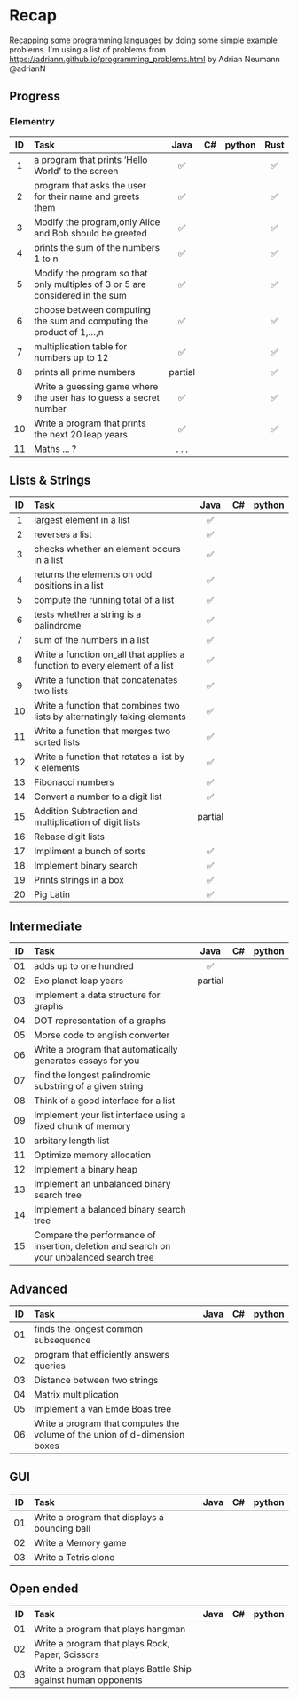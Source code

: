 # Recap
Recapping some programming languages by doing some simple example problems. 
I'm using a list of problems from https://adriann.github.io/programming_problems.html by Adrian Neumann @adrianN

## Progress

### Elementry
**ID**|**Task**|**Java**|**C#**|**python**|**Rust**
:-----:|:-----|:-----:|:-----:|:-----:|:-----:
1| a program that prints ‘Hello World’ to the screen | :white_check_mark: | | | :white_check_mark: 
2| program that asks the user for their name and greets them | :white_check_mark: | | | :white_check_mark: 
3| Modify the program,only Alice and Bob should be greeted | :white_check_mark: | | | :white_check_mark: 
4| prints the sum of the numbers 1 to n | :white_check_mark: | | | :white_check_mark:
5| Modify the program so that only multiples of 3 or 5 are considered in the sum| :white_check_mark: | | | :white_check_mark:
6| choose between computing the sum and computing the product of 1,…,n | :white_check_mark: | | | :white_check_mark:
7| multiplication table for numbers up to 12 | :white_check_mark: | | | :white_check_mark:
8| prints all prime numbers | partial | | | :white_check_mark:
9| Write a guessing game where the user has to guess a secret number | :white_check_mark: | | | :white_check_mark: 
10| Write a program that prints the next 20 leap years | :white_check_mark: | | | :white_check_mark:
11| Maths ... ?| . . . | | |

## Lists & Strings
**ID**|**Task**|**Java**|**C#**|**python**
:-----:|:-----|:-----:|:-----:|:-----:
1| largest element in a list | :white_check_mark: | | 
2| reverses a list | :white_check_mark: | | 
3| checks whether an element occurs in a list | :white_check_mark: | | 
4| returns the elements on odd positions in a list | :white_check_mark: | | 
5| compute the running total of a list | :white_check_mark: | | 
6| tests whether a string is a palindrome | :white_check_mark: | | 
7| sum of the numbers in a list | :white_check_mark: | | 
8| Write a function on_all that applies a function to every element of a list | :white_check_mark: | | 
9| Write a function that concatenates two lists | :white_check_mark: | | 
10| Write a function that combines two lists by alternatingly taking elements | :white_check_mark: | | 
11| Write a function that merges two sorted lists | :white_check_mark: | | 
12| Write a function that rotates a list by k elements | :white_check_mark: | | 
13| Fibonacci numbers | :white_check_mark: | | 
14| Convert a number to a digit list | :white_check_mark: | | 
15| Addition Subtraction and multiplication of digit lists| partial| | 
16| Rebase digit lists| | | 
17| Impliment a bunch of sorts | :white_check_mark: | | 
18| Implement binary search | :white_check_mark: | | 
19| Prints strings in a box | :white_check_mark: | | 
20| Pig Latin | :white_check_mark: | | 

## Intermediate
**ID**|**Task**|**Java**|**C#**|**python**
:-----:|:-----|:-----:|:-----:|:-----:
01| adds up to one hundred | :white_check_mark: | | 
02| Exo planet leap years | partial | |
03| implement a data structure for graphs | | |
04| DOT representation of a graphs | | |
05| Morse code to english converter | | |
06| Write a program that automatically generates essays for you | | |
07| find the longest palindromic substring of a given string | | |
08| Think of a good interface for a list | | |
09| Implement your list interface using a fixed chunk of memory | | |
10| arbitary length list | | |
11| Optimize memory allocation | | |
12| Implement a binary heap | | |
13| Implement an unbalanced binary search tree | | |
14| Implement a balanced binary search tree | | |
15| Compare the performance of insertion, deletion and search on your unbalanced search tree | | |

## Advanced
**ID**|**Task**|**Java**|**C#**|**python**
:-----:|:-----|:-----:|:-----:|:-----:
01| finds the longest common subsequence | | |
02| program that efficiently answers queries | | |
03| Distance between two strings | | |
04| Matrix multiplication | | |
05| Implement a van Emde Boas tree | | |
06| Write a program that computes the volume of the union of d-dimension boxes | | |

## GUI
**ID**|**Task**|**Java**|**C#**|**python**
:-----:|:-----|:-----:|:-----:|:-----:
01| Write a program that displays a bouncing ball | | |
02| Write a Memory game| | |
03| Write a Tetris clone| | |

## Open ended
**ID**|**Task**|**Java**|**C#**|**python**
:-----:|:-----|:-----:|:-----:|:-----:
01| Write a program that plays hangman | | |
02| Write a program that plays Rock, Paper, Scissors | | |
03| Write a program that plays Battle Ship against human opponents | | |

